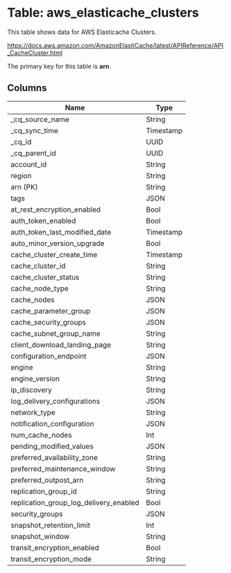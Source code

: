 # Table: aws_elasticache_clusters

This table shows data for AWS Elasticache Clusters.

https://docs.aws.amazon.com/AmazonElastiCache/latest/APIReference/API_CacheCluster.html

The primary key for this table is **arn**.

## Columns

| Name          | Type          |
| ------------- | ------------- |
|_cq_source_name|String|
|_cq_sync_time|Timestamp|
|_cq_id|UUID|
|_cq_parent_id|UUID|
|account_id|String|
|region|String|
|arn (PK)|String|
|tags|JSON|
|at_rest_encryption_enabled|Bool|
|auth_token_enabled|Bool|
|auth_token_last_modified_date|Timestamp|
|auto_minor_version_upgrade|Bool|
|cache_cluster_create_time|Timestamp|
|cache_cluster_id|String|
|cache_cluster_status|String|
|cache_node_type|String|
|cache_nodes|JSON|
|cache_parameter_group|JSON|
|cache_security_groups|JSON|
|cache_subnet_group_name|String|
|client_download_landing_page|String|
|configuration_endpoint|JSON|
|engine|String|
|engine_version|String|
|ip_discovery|String|
|log_delivery_configurations|JSON|
|network_type|String|
|notification_configuration|JSON|
|num_cache_nodes|Int|
|pending_modified_values|JSON|
|preferred_availability_zone|String|
|preferred_maintenance_window|String|
|preferred_outpost_arn|String|
|replication_group_id|String|
|replication_group_log_delivery_enabled|Bool|
|security_groups|JSON|
|snapshot_retention_limit|Int|
|snapshot_window|String|
|transit_encryption_enabled|Bool|
|transit_encryption_mode|String|